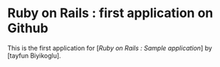 # Ruby on Rails : first application on Github

This is the first application for
[*Ruby on Rails : Sample application*]
by [tayfun Biyikoglu].


